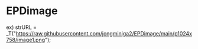 # EPDimage
ex)
strURL = _T("https://raw.githubusercontent.com/jongminiga2/EPDimage/main/p1024x758/image1.png");
